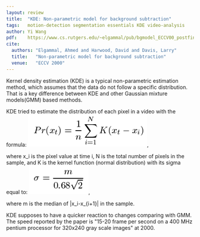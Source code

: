 ```yaml
---
layout: review
title:  "KDE: Non-parametric model for background subtraction"
tags:   motion-detection segmentation essentials KDE video-analysis
author: Yi Wang
pdf:    https://www.cs.rutgers.edu/~elgammal/pub/bgmodel_ECCV00_postfinal.pdf
cite:
  authors: "Elgammal, Ahmed and Harwood, David and Davis, Larry"
  title:   "Non-parametric model for background subtraction"
  venue:   "ECCV 2000"
---
```


Kernel density estimation (KDE) is a typical non-parametric estimation method, which assumes that the data do not follow a specific distribution. That is a key difference between KDE and other Gaussian mixture models(GMM) based methods.

KDE tried to estimate the distribution of each pixel in a video with the formula:
![](/article/images/KDE/KDE1.png),

where x_i is the pixel value at time i, N is the total number of pixels in the sample, and K is the kernel function (normal distribution) with its sigma equal to:
![](/article/images/KDE/KDE2.png),

where m is the median of |x_i-x_{i+1}| in the sample.

KDE supposes to have a quicker reaction to changes comparing with GMM. The speed reported by the paper is "15-20 frame per second on a 400 MHz pentium processor for 320x240 gray scale images" at 2000.
